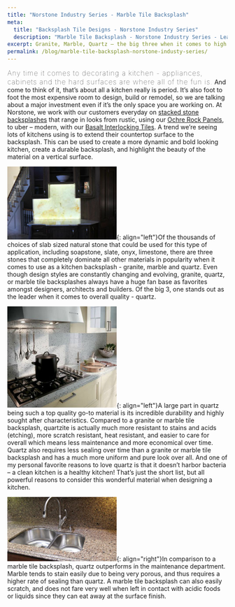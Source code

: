 ```yaml
---
title: "Norstone Industry Series - Marble Tile Backsplash"
meta:
  title: "Backsplash Tile Designs - Norstone Industry Series"
  description: "Marble Tile Backsplash - Norstone Industry Series - Learn Industry Backsplash Trends"
excerpt: Granite, Marble, Quartz – the big three when it comes to high end stone countertop material. Ever wondered how these products would hold up when you turn that stone 90 degrees and put in on the backsplash? The answers might surprise you!
permalink: /blog/marble-tile-backsplash-norstone-industy-series/
---
```


<span style="font-size:16px;font-weight:lighter;letter-spacing:1px">Any time it comes to decorating a kitchen - appliances, cabinets and the hard surfaces are where all of the fun is.</span> And come to think of it, that’s about all a kitchen really is period. It’s also foot to foot the most expensive room to design, build or remodel, so we are talking about a major investment even if it’s the only space you are working on. At Norstone, we work with our customers everyday on [stacked stone backsplashes](/gallery/application/backsplash/) that range in looks from rustic, using our [Ochre Rock Panels](/products/rock-panels/ochre/), to uber – modern, with our [Basalt Interlocking Tiles](/products/modern-wall-tile/). A trend we’re seeing lots of kitchens using is to extend their countertop surface to the backsplash. This can be used to create a more dynamic and bold looking kitchen, create a durable backsplash, and highlight the beauty of the material on a vertical surface.

![Onyx backsplash](/assets/images/blog/Marble-Tile-Backsplash---Onyx.jpg){: align="left"}Of the thousands of choices of slab sized natural stone that could be used for this type of application, including soapstone, slate, onyx, limestone, there are three stones that completely dominate all other materials in popularity when it comes to use as a kitchen backsplash - granite, marble and quartz. Even though design styles are constantly changing and evolving, granite, quartz, or marble tile backsplashes always have a huge fan base as favorites amongst designers, architects and builders. Of the big 3, one stands out as the leader when it comes to overall quality - quartz.

![Quartz backsplash](/assets/images/blog/Marble-Tile-Backsplash---Quartz.jpg){: align="left"}A large part in quartz being such a top quality go-to material is its incredible durability and highly sought after characteristics. Compared to a granite or marble tile backsplash, quartzite is actually much more resistant to stains and acids (etching), more scratch resistant, heat resistant, and easier to care for overall which means less maintenance and more economical over time. Quartz also requires less sealing over time than a granite or marble tile backsplash and has a much more uniform and pure look over all. And one of my personal favorite reasons to love quartz is that it doesn’t harbor bacteria – a clean kitchen is a healthy kitchen! That’s just the short list, but all powerful reasons to consider this wonderful material when designing a kitchen.

![Quartz backsplash](/assets/images/blog/Marble-Tile-Backsplash---Quartz2.jpg){: align="right"}In comparison to a marble tile backsplash, quartz outperforms in the maintenance department. Marble tends to stain easily due to being very porous, and thus requires a higher rate of sealing than quartz. A marble tile backsplash can also easily scratch, and does not fare very well when left in contact with acidic foods or liquids since they can eat away at the surface finish.
